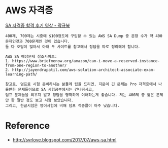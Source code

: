 # AWS 자격증

[SA 자격증 합격 후기 영상 - 곽규복](https://www.youtube.com/watch?v=LFP-hObdBhs)



~~~
400제, 700제는 시중에 $100정도에 구입할 수 있는 AWS SA Dump 중 문항 수가 약 400문제인것과 700문제인 것이 있습니다.  
둘 다 오답이 많아서 아래 두 사이트를 참고해서 정답을 따로 정리해야 합니다.

AWS SA 예상문제 참조사이트:
1. https://www.briefmenow.org/amazon/can-i-move-a-reserved-instance-from-one-region-to-another/
2. http://jayendrapatil.com/aws-solution-architect-associate-exam-learning-path/

참고로, 덤프로 시험 준비하시는 분들께 팁을 드리면, 지문이 긴 문제는 Pro 자격증에서 나올만한 문제들이므로 SA 시험공부에서는 건너뛰시고,  
덤프 문제들을 외우지 말고 정답을 명확하게 이해하는게 좋습니다. 저는 400제 중 짧은 문제만 한 절반 정도 보고 시험 보았습니다.  
그리고, 한글시험은 영어시험에 비해 덤프 적중률이 아주 낮습니다.
~~~

# Reference
- http://svrlove.blogspot.com/2017/07/aws-sa.html
